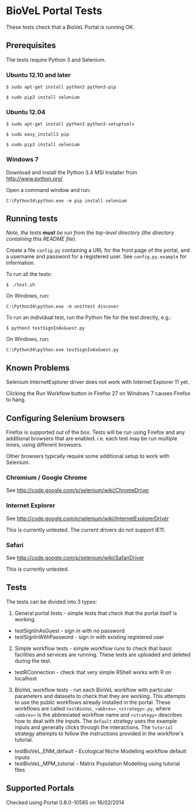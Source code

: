 # BioVeL Portal Tests

These tests check that a BioVeL Portal is running OK.

## Prerequisites

The tests require Python 3 and Selenium.

### Ubuntu 12.10 and later

```
$ sudo apt-get install python3 python3-pip

$ sudo pip3 install selenium
```

### Ubuntu 12.04

```
$ sudo apt-get install python3 python3-setuptools

$ sudo easy_install3 pip

$ sudo pip3 install selenium
```

### Windows 7

Download and install the Python 3.4 MSI Installer from http://www.python.org/

Open a command window and run:
```
C:\Python34\python.exe -m pip install selenium
```

## Running tests

*Note, the tests __must__ be run from the top-level directory (the directory
containing this README file).*

Create a file `config.py` containing a URL for the front page of the portal,
and a username and password for a registered user.  See `config.py.example`
for information.

To run all the tests:
```
$ ./test.sh
```

On Windows, run:
```
C:\Python34\python.exe -m unittest discover
```

To run an individual test, run the Python file for the test directly, e.g.:
```
$ python3 testSignInAsGuest.py
```

On Windows, run:
```
C:\Python34\python.exe testSignInAsGuest.py
```

## Known Problems

Selenium InternetExplorer driver does not work with Internet Explorer 11 yet.

Clicking the Run Workflow button in Firefox 27 on Windows 7 causes Firefox to hang.


## Configuring Selenium browsers

Firefox is supported out of the box. Tests will be run using Firefox and any
additional browsers that are enabled. i.e. each test may be run multiple times,
using different browsers.

Other browsers typically require some additional setup to work with Selenium.

### Chromium / Google Chrome

See http://code.google.com/p/selenium/wiki/ChromeDriver

### Internet Explorer

See http://code.google.com/p/selenium/wiki/InternetExplorerDriver

This is currently untested.  The current drivers do not support IE11.

### Safari

See http://code.google.com/p/selenium/wiki/SafariDriver

This is currently untested.

## Tests

The tests can be divided into 3 types:

1. General portal tests - simple tests that check that the portal itself is 
working.
  * testSignInAsGuest - sign in with no password
  * testSignInWithPassword - sign in with existing registered user

2. Simple workflow tests - simple workflow runs to check that basic facilities
and services are running.  These tests are uploaded and deleted during the test.
  * testRConnection - check that very simple RShell works with R on localhost

3. BioVeL workflow tests - run each BioVeL workflow with particular parameters
and datasets to check that they are working. This attempts to use the public
workflows already installed in the portal.  These workflows are called 
`testBioVeL_<abbrev>_<strategy>.py`, where `<abbrev>` is the abbreviated
workflow name and `<strategy>` describes how to deal with the inputs.  The
`default` strategy uses the example inputs and generally clicks through the
interactions. The `tutorial` strategy attempts to follow the instructions
provided in the workflow's tutorial.
  * testBioVeL_ENM_default - Ecological Niche Modelling workflow default inputs
  * testBioVeL_MPM_tutorial - Matrix Population Modelling using tutorial files

## Supported Portals

Checked using Portal 0.8.0-10585 on 16/02/2014

